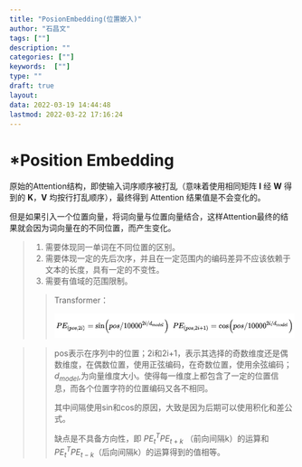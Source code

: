 ```yaml
---
title: "PosionEmbedding(位置嵌入)"
author: "石昌文"
tags: [""]
description: ""
categories: [""]
keywords:  [""]
type: ""
draft: true
layout: 
data: 2022-03-19 14:44:48
lastmod: 2022-03-22 17:16:24
---
```


# *Position Embedding

原始的Attention结构，即使输入词序顺序被打乱（意味着使用相同矩阵 **I** 经 **W** 得到的 **K**，**V** 均按行打乱顺序），最终得到 Attention 结果值是不会变化的。

但是如果引入一个位置向量，将词向量与位置向量结合，这样Attention最终的结果就会因为词向量在的不同位置，而产生变化。

> 1. 需要体现同一单词在不同位置的区别。
> 2. 需要体现一定的先后次序，并且在一定范围内的编码差异不应该依赖于文本的长度，具有一定的不变性。
> 3. 需要有值域的范围限制。
>
> > Transformer：
> >
> > ![](PosionEmbedding(位置嵌入).assets/image-20220304012205.png)


> >
> >pos表示在序列中的位置；2i和2i+1，表示其选择的奇数维度还是偶数维度，在偶数位置，使用正弦编码，在奇数位置，使用余弦编码；$d_{model}$,为向量维度大小。使得每一维度上都包含了一定的位置信息，而各个位置字符的位置编码又各不相同。
> >
> >其中间隔使用sin和cos的原因，大致是因为后期可以使用积化和差公式。
> >
> >缺点是不具备方向性，即 $PE_{t}^{T}PE_{t+k}$ （前向间隔k）的运算和$PE_{t}^{T}PE_{t-k}$（后向间隔k）的运算得到的值相等。
